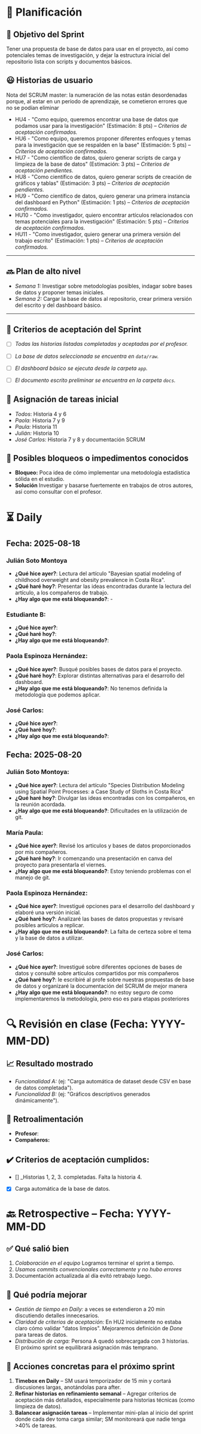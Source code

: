 # 📆  Planificación

## 🎯  Objetivo del Sprint
Tener una propuesta de base de datos para usar en el proyecto, así como potenciales temas de investigación, y dejar la estructura inicial del repositorio lista con scripts y documentos básicos.

## 😃  Historias de usuario

Nota del SCRUM master: la numeración de las notas están desordenadas porque, al estar en un periodo de aprendizaje, se cometieron errores que no se podían eliminar

- HU4 - "Como equipo, queremos encontrar una base de datos que podamos usar para la investigación" (Estimación: 8 pts) – *Criterios de aceptación confirmados.*
- HU6 - "Como equipo, queremos proponer diferentes enfoques y temas para la investigación que se respalden en la base" (Estimación: 5 pts) – *Criterios de aceptación confirmados.*
- HU7 - "Como científico de datos, quiero generar scripts de carga y limpieza de la base de datos" (Estimación: 3 pts) – *Criterios de aceptación pendientes.*
- HU8 - "Como científico de datos, quiero generar scripts de creación de gráficos y tablas" (Estimación: 3 pts) – *Criterios de aceptación pendientes.*
- HU9 - "Como científico de datos, quiero generar una primera instancia del dashboard en Python" (Estimación: 1 pts) – *Criterios de aceptación confirmados.*
- HU10 - "Como investigador, quiero encontrar artículos relacionados con temas potenciales para la investigación" (Estimación: 5 pts) – *Criterios de aceptación confirmados.*
- HU11 - "Como investigador, quiero generar una primera versión del trabajo escrito" (Estimación: 1 pts) – *Criterios de aceptación confirmados.*

---

## 🔜  Plan de alto nivel
- *Semana 1:* Investigar sobre metodologías posibles, indagar sobre bases de datos y proponer temas iniciales.
- *Semana 2:* Cargar la base de datos al repositorio, crear primera versión del escrito y del dashboard básico.

---

## 🥇  Criterios de aceptación del Sprint
- [ ] _Todas las historias listadas completadas y aceptadas por el profesor._
- [ ] _La base de datos seleccionada se encuentra en `data/raw`._
- [ ] _El dashboard básico se ejecuta desde la carpeta `app`._
- [ ] _El documento escrito preliminar se encuentra en la carpeta `docs`._



## 📌  Asignación de tareas inicial
- *Todos*: Historia 4 y 6
- *Paola:* Historia 7 y 9
- *Paula:* Historia 11
- *Julián:* Historia 10
- *José Carlos:* Historia 7 y 8 y documentación SCRUM

## 🚫 Posibles bloqueos o impedimentos conocidos

- **Bloqueo:** Poca idea de cómo implementar una metodología estadística sólida en el estudio.
- **Solución** Investigar y basarse fuertemente en trabajos de otros autores, así como consultar con el profesor.




# ⏳  Daily

##  Fecha: 2025-08-18

### Julián Soto Montoya
- **¿Qué hice ayer?**: Lectura del artículo "Bayesian spatial modeling of childhood overweight and obesity prevalence in Costa Rica".
- **¿Qué haré hoy?**: Presentar las ideas encontradas durante la lectura del artículo, a los compañeros de trabajo.
- **¿Hay algo que me está bloqueando?**:  -

### Estudiante B:
- **¿Qué hice ayer?**:
- **¿Qué haré hoy?**:
- **¿Hay algo que me está bloqueando?**:

### Paola Espinoza Hernández:
- **¿Qué hice ayer?**: Busqué posibles bases de datos para el proyecto.
- **¿Qué haré hoy?**: Explorar distintas alternativas para el desarrollo del dashboard.
- **¿Hay algo que me está bloqueando?**: No tenemos definida la metodología que podemos aplicar.

### José Carlos:
- **¿Qué hice ayer?**:
- **¿Qué haré hoy?**:
- **¿Hay algo que me está bloqueando?**:

##  Fecha: 2025-08-20

### Julián Soto Montoya:
- **¿Qué hice ayer?**: Lectura del artículo "Species Distribution Modeling using Spatial Point Processes: a Case Study of Sloths in Costa Rica"
- **¿Qué haré hoy?**: Divulgar las ideas encontradas con los compañeros, en la reunión acordada.
- **¿Hay algo que me está bloqueando?**: Dificultades en la utilización de git.

### María Paula:
- **¿Qué hice ayer?**: Revisé los articulos y bases de datos proporcionados por mis compañeros.
- **¿Qué haré hoy?**: Ir comenzando una presentación en canva del proyecto para presentarla el viernes.
- **¿Hay algo que me está bloqueando?**: Estoy teniendo problemas con el manejo de git.

### Paola Espinoza Hernández:
- **¿Qué hice ayer?**: Investigué opciones para el desarrollo del dashboard y elaboré una versión inicial.
- **¿Qué haré hoy?**: Analizaré las bases de datos propuestas y revisaré posibles artículos a replicar.
- **¿Hay algo que me está bloqueando?**: La falta de certeza sobre el tema y la base de datos a utilizar.

### José Carlos:
- **¿Qué hice ayer?**: Investigué sobre diferentes opciones de bases de datos y consulté sobre artículos compartidos por mis compañeros
- **¿Qué haré hoy?**: le escribiré al profe sobre nuestras propuestas de base de datos y organizaré la documentación del SCRUM de mejor manera
- **¿Hay algo que me está bloqueando?**: no estoy seguro de como implementaremos la metodología, pero eso es para etapas posteriores



# 🔍   Revisión en clase (Fecha: YYYY-MM-DD)



## 📈  Resultado mostrado

- *Funcionalidad A:* (ej: "Carga automática de dataset desde CSV en base de datos completada").
- *Funcionalidad B:* (ej: "Gráficos descriptivos generados dinámicamente").


## :arrows_counterclockwise:  Retroalimentación

- **Profesor**:
- **Compañeros:**


## ✔️  Criterios de aceptación cumplidos:
- [] _Historias 1, 2, 3. completadas. Falta la historia 4.
- [x] Carga automática de la base de datos.


# 🔙  Retrospective – Fecha: YYYY-MM-DD

## :white_check_mark: Qué salió bien
1.  _Colaboración en el equipo_ Logramos terminar el sprint a tiempo.
1.  _Usamos commits convencionales correctamente y no hubo errores_
1.  Documentación actualizada al día evitó retrabajo luego.



## :no_good: Qué podría mejorar

- _Gestión de tiempo en Daily:_ a veces se extendieron a 20 min discutiendo detalles innecesarios.
- _Claridad de criterios de aceptación:_ En HU2 inicialmente no estaba claro cómo validar "datos limpios". Mejoraremos definición de *Done* para tareas de datos.
- _Distribución de carga:_ Persona A quedó sobrecargada con 3 historias. El próximo sprint se equilibrará asignación más temprano.


## :pencil: Acciones concretas  para el próximo sprint
1. **Timebox en Daily** – SM usará temporizador de 15 min y cortará discusiones largas, anotándolas para after.
2. **Refinar historias en refinamiento semanal** – Agregar criterios de aceptación más detallados, especialmente para historias técnicas (como limpieza de datos).
3. **Balancear asignación tareas** – Implementar mini-plan al inicio del sprint donde cada dev toma carga similar; SM monitoreará que nadie tenga >40% de tareas.
